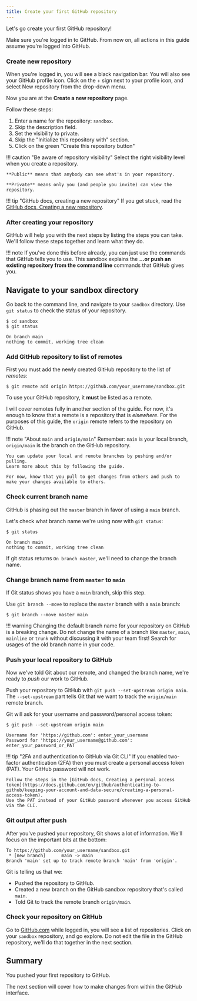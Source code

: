 ```yaml
---
title: Create your first GitHub repository
---
```


Let's go create your first GitHub repository!

Make sure you're logged in to GitHub.
From now on, all actions in this guide assume you're logged into GitHub.

### Create new repository

When you're logged in, you will see a black navigation bar.
You will also see your GitHub profile icon.
Click on the + sign next to your profile icon, and select New repository from the drop-down menu.

Now you are at the **Create a new repository** page.

Follow these steps:

1. Enter a name for the repository: `sandbox`.
1. Skip the description field.
1. Set the visibility to private.
1. Skip the "Initialize this repository with" section.
1. Click on the green "Create this repository button"

<!-- prettier-ignore -->
!!! caution "Be aware of repository visibility"
    Select the right visibility level when you create a repository.

    **Public** means that anybody can see what's in your repository.

    **Private** means only you (and people you invite) can view the repository.

<!-- prettier-ignore -->
!!! tip "GitHub docs, creating a new repository"
    If you get stuck, read the [GitHub docs, Creating a new repository](https://docs.github.com/en/github/creating-cloning-and-archiving-repositories/creating-a-repository-on-github/creating-a-new-repository).

### After creating your repository

GitHub will help you with the next steps by listing the steps you can take.
We'll follow these steps together and learn what they do.

<!-- prettier-ignore -->
!!! note
    If you've done this before already, you can just use the commands that GitHub tells you to use.
    This sandbox explains the **...or push an existing repository from the command line** commands that GitHub gives you.

## Navigate to your sandbox directory

Go back to the command line, and navigate to your `sandbox` directory.
Use `git status` to check the status of your repository.

```
$ cd sandbox
$ git status

On branch main
nothing to commit, working tree clean
```

### Add GitHub repository to list of remotes

First you must add the newly created GitHub repository to the list of _remotes_:

```git
$ git remote add origin https://github.com/your_username/sandbox.git
```

To use your GitHub repository, it **must** be listed as a remote.

I will cover remotes fully in another section of the guide.
For now, it's enough to know that a remote is a repository that is _elsewhere_.
For the purposes of this guide, the `origin` remote refers to the repository on GitHub.

<!-- prettier-ignore -->
!!! note "About `main` and `origin/main`"
    Remember: `main` is your local branch, `origin/main` is the branch on the GitHub repository.

    You can update your local and remote branches by pushing and/or pulling.
    Learn more about this by following the guide.

    For now, know that you pull to get changes from others and push to make your changes available to others.

### Check current branch name

GitHub is phasing out the `master` branch in favor of using a `main` branch.

Let's check what branch name we're using now with `git status`:

```git
$ git status

On branch main
nothing to commit, working tree clean
```

If git status returns `On branch master`, we'll need to change the branch name.

### Change branch name from `master` to `main`

If Git status shows you have a `main` branch, skip this step.

Use `git branch --move` to replace the `master` branch with a `main` branch:

```git
$ git branch --move master main
```

<!-- prettier-ignore -->
!!! warning
    Changing the default branch name for your repository on GitHub is a breaking change.
    Do not change the name of a branch like `master`, `main`, `mainline` or `trunk` without discussing it with your team first!
    Search for usages of the old branch name in your code.

### Push your local repository to GitHub

Now we've told Git about our remote, and changed the branch name, we're ready to _push_ our work to GitHub.

Push your repository to GitHub with `git push --set-upstream origin main`.
The `--set-upstream` part tells Git that we want to track the `origin/main` remote branch.

Git will ask for your username and password/personal access token:

```git
$ git push --set-upstream origin main

Username for 'https://github.com': enter_your_username
Password for 'https://your_username@github.com': enter_your_password_or_PAT
```

<!-- prettier-ignore -->
!!! tip "2FA and authentication to GitHub via Git CLI"
    If you enabled two-factor authentication (2FA) then you must create a personal access token (PAT).
    Your GitHub password will not work.

    Follow the steps in the [GitHub docs, Creating a personal access token](https://docs.github.com/en/github/authenticating-to-github/keeping-your-account-and-data-secure/creating-a-personal-access-token).
    Use the PAT instead of your GitHub password whenever you access GitHub via the CLI.

### Git output after push

After you've pushed your repository, Git shows a lot of information.
We'll focus on the important bits at the bottom:

```git
To https://github.com/your_username/sandbox.git
 * [new branch]      main -> main
Branch 'main' set up to track remote branch 'main' from 'origin'.
```

Git is telling us that we:

- Pushed the repository to GitHub.
- Created a new branch on the GitHub sandbox repository that's called `main`.
- Told Git to track the remote branch `origin/main`.

### Check your repository on GitHub

Go to [GitHub.com](https://github.com/) while logged in, you will see a list of repositories.
Click on your `sandbox` repository, and go explore.
Do not edit the file in the GitHub repository, we'll do that together in the next section.

## Summary

You pushed your first repository to GitHub.

The next section will cover how to make changes from within the GitHub interface.
